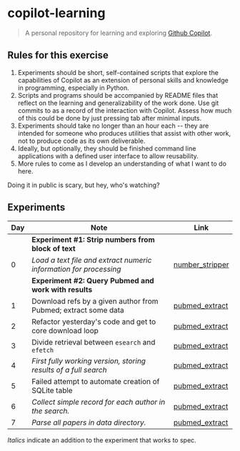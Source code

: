 # copilot-learning

> A personal repository for learning and exploring [Github Copilot](https://copilot.github.com).

## Rules for this exercise

1. Experiments should be short, self-contained scripts that explore the capabilities of Copilot as an extension of personal skills and knowledge in programming, especially in Python.
2. Scripts and programs should be accompanied by README files that reflect on the learning and generalizability of the work done. Use git commits to as a record of the interaction with Copilot. Assess how much of this could be done by just pressing tab after minimal inputs.
3. Experiments should take no longer than an hour each -- they are intended for someone who produces utilities that assist with other work, not to produce code as its own deliverable.
4. Ideally, but optionally, they should be finished command line applications with a defined user interface to allow reusability.
5. More rules to come as I develop an understanding of what I want to do here.

Doing it in public is scary, but hey, who's watching?

## Experiments

| Day | Note                                                              | Link                                                    |
| --- | ----------------------------------------------------------------- | ------------------------------------------------------- |
|     | **Experiment #1: Strip numbers from block of text**               |                                                         |
| 0   | _Load a text file and extract numeric information for processing_ | [number_stripper](./number_stripper/README.md)          |
|     | **Experiment #2: Query Pubmed and work with results**             |                                                         |
| 1   | Download refs by a given author from Pubmed; extract some data    | [pubmed_extract](./pubmed_extract/README.md)            |
| 2   | Refactor yesterday's code and get to core download loop           | [pubmed_extract](./pubmed_extract/README.md#version-01) |
| 3   | Divide retrieval between `esearch` and `efetch`                   | [pubmed_extract](./pubmed_extract/README.md#version-02) |
| 4   | _First fully working version, storing results of  a full search_  | [pubmed_extract](./pubmed_extract/README.md#version-03) |
| 5   | Failed attempt to automate creation of SQLite table               | [pubmed_extract](./pubmed_extract/README.md#version-04) |
| 6   | _Collect simple record for each author in the search._            | [pubmed_extract](./pubmed_extract/README.md#version-05) |
| 7   | _Parse all papers in data directory._                             | [pubmed_extract](./pubmed_extract/README.md#version-06) |

_Italics_ indicate an addition to the experiment that works to spec.